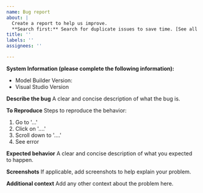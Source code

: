 ```yaml
---
name: Bug report
about: | 
  Create a report to help us improve. 
  **Search first:** Search for duplicate issues to save time. [See all GitHub issues](https://github.com/dotnet/machinelearning-modelbuilder/issues).
title: ''
labels: ''
assignees: ''

---
```


**System Information (please complete the following information):**
 - Model Builder Version: 
 - Visual Studio Version

**Describe the bug**
A clear and concise description of what the bug is.

**To Reproduce**
Steps to reproduce the behavior:
1. Go to '...'
2. Click on '....'
3. Scroll down to '....'
4. See error

**Expected behavior**
A clear and concise description of what you expected to happen.

**Screenshots**
If applicable, add screenshots to help explain your problem.

**Additional context**
Add any other context about the problem here.
